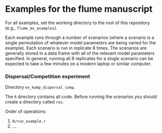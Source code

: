 # Examples for the flume manuscript

For all examples, set the working directory to the root of this repository (e.g., `flume_ms_examples`).

Each example runs through a number of scenarios (where a scenario is a single permutation of whatever model parameters are being varied for the example). Each scenario is run in replicate 8 times. The scenarios are generally stored in a data frame with all of the relevant model parameters specified. In general, running all 8 replicates for a single scenario can be expected to take a few minutes on a modern laptop or similar computer.

### Dispersal/Competition experiment

Directory `ex_kamp_dispersal_comp`.

The `R` directory contains all code. Before running the scenarios you should create a directory called `res`.

Order of operations:

1. `R/run_example.r`
2. ... 